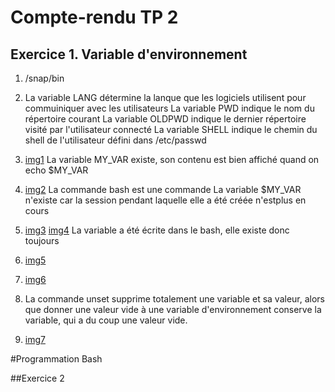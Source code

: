 # Compte-rendu TP 2

## Exercice 1. Variable d'environnement

1.  /snap/bin

3. La variable LANG détermine la lanque que les logiciels utilisent pour commuiniquer avec les utilisateurs
La variable PWD indique le nom du répertoire courant
La variable OLDPWD indique le dernier répertoire visité par l'utilisateur connecté
La variable SHELL indique le chemin du shell de l'utilisateur défini dans /etc/passwd

4. [img1](imag/image1.png)
La variable   MY_VAR existe, son contenu est bien affiché quand on echo $MY_VAR

5. [img2](image/image2.png)
La commande bash est une commande 
La variable $MY_VAR n'existe car la session pendant laquelle elle a été créée n'estplus en cours

6. [img3](image/image3.png)
[img4](image/image4.png)
La variable a été écrite dans le bash, elle existe donc toujours

7. [img5](image/image5.png)
8. [img6](image/image6.png)
9. La commande unset supprime totalement une variable et sa valeur, alors que donner une valeur vide à une variable d'environnement conserve la variable, qui a du coup une valeur vide.
10. [img7](image/image7.png)

#Programmation Bash

##Exercice 2



